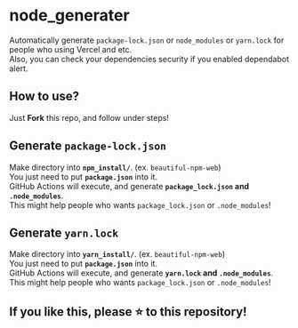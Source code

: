 # node_generater
Automatically generate `package-lock.json` or `node_modules` or `yarn.lock` for people who using Vercel and etc.  
Also, you can check your dependencies security if you enabled dependabot alert.

## How to use?
Just **Fork** this repo, and follow under steps!

## Generate `package-lock.json`
Make directory into **`npm_install/`**. (ex. `beautiful-npm-web`)  
You just need to put **`package.json`** into it.  
GitHub Actions will execute, and generate **`package_lock.json` and `.node_modules`**.  
This might help people who wants `package_lock.json` or `.node_modules`!

## Generate `yarn.lock`
Make directory into **`yarn_install/`**. (ex. `beautiful-npm-web`)  
You just need to put **`package.json`** into it.  
GitHub Actions will execute, and generate **`yarn.lock` and `.node_modules`**.  
This might help people who wants `package_lock.json` or `.node_modules`!

## If you like this, please :star: to this repository!
